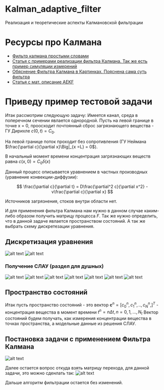 # Kalman_adaptive_filter
 Реализация и теоретические аспекты Калмановской фильтрации

# Ресурсы про Калмана 

- [Фильтр калмана простыми словами](https://mp-lab.ru/filtr_kalmana_dlya_nachinayushchih/)
- [Статья с примерами реализации фильтра Калмана. Так же есть пример симуляции измерений](https://habr.com/ru/companies/singularis/articles/516798/)
- [Обяснение Фильтра Калмана в Картинках. Пояснена сама суть фильтра](https://habr.com/ru/articles/594249/)
- [Статья с мат. описание AEKF](Литература/AEKF.pdf)


# Приведу пример тестовой задачи

Итак рассмотрим следующую задачу:
Имеется канал, среда в поперечном сечении явлается однородной. Пусть на левой границе в точке x = 0, проосходит почтоянный сброс загрязнающего вещества - ГУ Дирихле $c(0,t)=C_0$. 

На левой границе поток проходит без сопротивления (ГУ Неймана $\frac{\partial c}{\partial x}\Big|_{x =L} = 0$). 

В начальный момент времени концентрация загрязнающих веществ равна $c(x, 0) = C_0\delta(x)$ 

Данный процесс описывается уравнением в частных производных (уравнение конвекции-диффузии):

$$
\frac{\partial c}{\partial t} = D\frac{\partial^2 c}{\partial x^2} - v\frac{\partial c}{\partial x}
$$

Источников загрязнения, стоков внутри области нет. 

И для применения фильтра Калмана нам нужно в данном случае каким-либо образом получить матрицу процесса $F$. Так же нужно определить, что в данной задаче явлается пространством состояний. А так же выбрать схему дискретезации уравнения. 

## Дискретизация уравнения
![alt text](image.png)
![alt text](image-1.png)

### Получение СЛАУ (раздел для душных)
![alt text](image-2.png)
![alt text](image-3.png)
![alt text](image-4.png)
![alt text](image-5.png)
![alt text](image-6.png)
![alt text](image-7.png)
![alt text](image-8.png)

## Пространство состояний
Итак пусть пространство состояний - это вектор $\mathbf{c}^{n} = [c_{0}^n,c_{1}^n,..,c_{N}^n,]^T$ - концентрация вещества в момент времени $t^n = n\Delta t, n = 0,1,...,N_{t}$
Вектор состояний будем получать, как измерения концентрации вещества в точках пространства, а модельные данные из решения СЛАУ. 

## Постановка задачи с применением Фильтра Калмана
![alt text](image-9.png)

Далее остается вопрос откуда взять матрицу перехода, для данной задачи, это можно сденлать так:
![alt text](image-10.png)

Дальше алгоритм фильтрации остается без изменений. 
